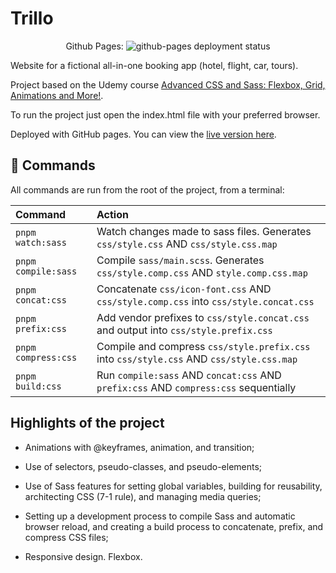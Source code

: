 # Trillo

<p align="center">Github Pages: <img src="https://img.shields.io/github/deployments/jorgeyza/trillo/github-pages" alt="github-pages deployment status" /></p>

Website for a fictional all-in-one booking app (hotel, flight, car, tours).

Project based on the Udemy course [Advanced CSS and Sass: Flexbox, Grid, Animations and More!](https://www.udemy.com/course/advanced-css-and-sass/).

To run the project just open the index.html file with your preferred browser.

Deployed with GitHub pages. You can view the [live version here](https://jorgeyza.github.io/natours/).

## 🧞 Commands

All commands are run from the root of the project, from a terminal:

| Command             | Action                                                                                   |
| :------------------ | :--------------------------------------------------------------------------------------- |
| `pnpm watch:sass`   | Watch changes made to sass files. Generates `css/style.css` AND `css/style.css.map`      |
| `pnpm compile:sass` | Compile `sass/main.scss`. Generates `css/style.comp.css` AND `style.comp.css.map`        |
| `pnpm concat:css`   | Concatenate `css/icon-font.css` AND `css/style.comp.css` into `css/style.concat.css`     |
| `pnpm prefix:css`   | Add vendor prefixes to `css/style.concat.css` and output into `css/style.prefix.css`     |
| `pnpm compress:css` | Compile and compress `css/style.prefix.css` into `css/style.css` AND `css/style.css.map` |
| `pnpm build:css`    | Run `compile:sass` AND `concat:css` AND `prefix:css` AND `compress:css` sequentially     |

## Highlights of the project

- Animations with @keyframes, animation, and transition;

- Use of selectors, pseudo-classes, and pseudo-elements;

- Use of Sass features for setting global variables, building for reusability, architecting CSS (7-1 rule), and managing media queries;

- Setting up a development process to compile Sass and automatic browser reload, and creating a build process to concatenate, prefix, and compress CSS files;

- Responsive design. Flexbox.
